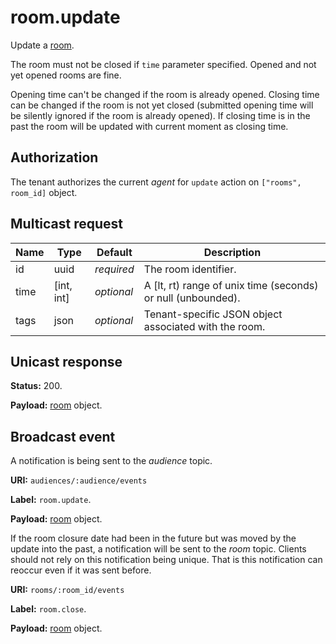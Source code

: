 # room.update

Update a [room](../room.md#room).

The room must not be closed if `time` parameter specified. Opened and not yet opened rooms are fine.

Opening time can't be changed if the room is already opened.
Closing time can be changed if the room is not yet closed (submitted opening time will be silently ignored if the room is already opened).
If closing time is in the past the room will be updated with current moment as closing time.

## Authorization

The tenant authorizes the current _agent_ for `update` action on `["rooms", room_id]` object.

## Multicast request

Name | Type       | Default    | Description
-----| ---------- | ---------- | ------------------------------------------------------------
id   | uuid       | _required_ | The room identifier.
time | [int, int] | _optional_ | A [lt, rt) range of unix time (seconds) or null (unbounded).
tags | json       | _optional_ | Tenant-specific JSON object associated with the room.

## Unicast response

**Status:** 200.

**Payload:** [room](../room.md#room) object.

## Broadcast event

A notification is being sent to the _audience_ topic.

**URI:** `audiences/:audience/events`

**Label:** `room.update`.

**Payload:** [room](../room.md#properties) object.

If the room closure date had been in the future but was moved by the update into the past, a notification will be sent to the _room_ topic.
Clients should not rely on this notification being unique.
That is this notification can reoccur even if it was sent before.

**URI:** `rooms/:room_id/events`

**Label:** `room.close`.

**Payload:** [room](../room.md#properties) object.
